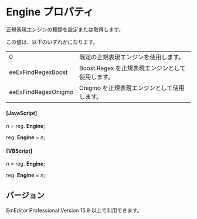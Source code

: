 # Engine プロパティ

正規表現エンジンの種類を設定または取得します。

この値は、以下のいずれかになります。

|     |     |
| --- | --- |
| 0 | 既定の正規表現エンジンを使用します。 |
| eeExFindRegexBoost | Boost.Regex を正規表現エンジンとして使用します。 |
| eeExFindRegexOnigmo | Onigmo を正規表現エンジンとして使用します。 |

#### \[JavaScript\]

_n_ = reg. **Engine**;

reg. **Engine** = _n_;

#### \[VBScript\]

_n_ = reg. **Engine**;

reg. **Engine** = _n_;

## バージョン

EmEditor Professional Version 15.9 以上で利用できます。